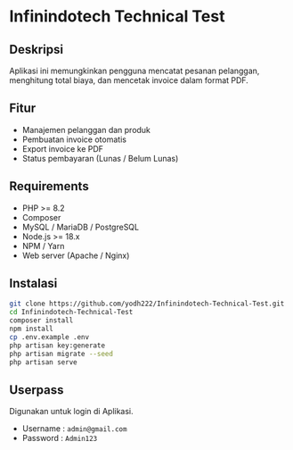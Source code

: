 # Infinindotech Technical Test

## Deskripsi

Aplikasi ini memungkinkan pengguna mencatat pesanan pelanggan, menghitung total biaya, dan mencetak invoice dalam format PDF.

## Fitur

-   Manajemen pelanggan dan produk
-   Pembuatan invoice otomatis
-   Export invoice ke PDF
-   Status pembayaran (Lunas / Belum Lunas)

## Requirements

-   PHP >= 8.2
-   Composer
-   MySQL / MariaDB / PostgreSQL
-   Node.js >= 18.x
-   NPM / Yarn
-   Web server (Apache / Nginx)

## Instalasi

```bash
git clone https://github.com/yodh222/Infinindotech-Technical-Test.git
cd Infinindotech-Technical-Test
composer install
npm install
cp .env.example .env
php artisan key:generate
php artisan migrate --seed
php artisan serve

```

## Userpass

Digunakan untuk login di Aplikasi.

-   Username : `admin@gmail.com`
-   Password : `Admin123`
